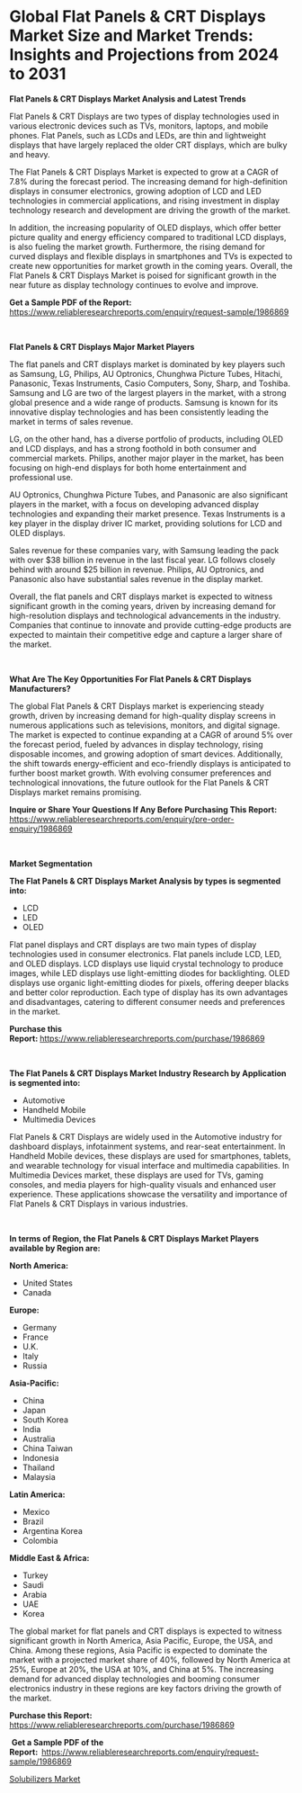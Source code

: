 <p><h1>Global Flat Panels & CRT Displays Market Size and Market Trends: Insights and Projections from 2024 to 2031</h1></p><p><strong>Flat Panels & CRT Displays Market Analysis and Latest Trends</strong></p>
<p><p>Flat Panels & CRT Displays are two types of display technologies used in various electronic devices such as TVs, monitors, laptops, and mobile phones. Flat Panels, such as LCDs and LEDs, are thin and lightweight displays that have largely replaced the older CRT displays, which are bulky and heavy. </p><p>The Flat Panels & CRT Displays Market is expected to grow at a CAGR of 7.8% during the forecast period. The increasing demand for high-definition displays in consumer electronics, growing adoption of LCD and LED technologies in commercial applications, and rising investment in display technology research and development are driving the growth of the market. </p><p>In addition, the increasing popularity of OLED displays, which offer better picture quality and energy efficiency compared to traditional LCD displays, is also fueling the market growth. Furthermore, the rising demand for curved displays and flexible displays in smartphones and TVs is expected to create new opportunities for market growth in the coming years. Overall, the Flat Panels & CRT Displays Market is poised for significant growth in the near future as display technology continues to evolve and improve.</p></p>
<p><strong>Get a Sample PDF of the Report:&nbsp;</strong> <a href="https://www.reliableresearchreports.com/enquiry/request-sample/1986869">https://www.reliableresearchreports.com/enquiry/request-sample/1986869</a></p>
<p>&nbsp;</p>
<p><strong>Flat Panels & CRT Displays Major Market Players</strong></p>
<p><p>The flat panels and CRT displays market is dominated by key players such as Samsung, LG, Philips, AU Optronics, Chunghwa Picture Tubes, Hitachi, Panasonic, Texas Instruments, Casio Computers, Sony, Sharp, and Toshiba. Samsung and LG are two of the largest players in the market, with a strong global presence and a wide range of products. Samsung is known for its innovative display technologies and has been consistently leading the market in terms of sales revenue.</p><p>LG, on the other hand, has a diverse portfolio of products, including OLED and LCD displays, and has a strong foothold in both consumer and commercial markets. Philips, another major player in the market, has been focusing on high-end displays for both home entertainment and professional use.</p><p>AU Optronics, Chunghwa Picture Tubes, and Panasonic are also significant players in the market, with a focus on developing advanced display technologies and expanding their market presence. Texas Instruments is a key player in the display driver IC market, providing solutions for LCD and OLED displays.</p><p>Sales revenue for these companies vary, with Samsung leading the pack with over $38 billion in revenue in the last fiscal year. LG follows closely behind with around $25 billion in revenue. Philips, AU Optronics, and Panasonic also have substantial sales revenue in the display market.</p><p>Overall, the flat panels and CRT displays market is expected to witness significant growth in the coming years, driven by increasing demand for high-resolution displays and technological advancements in the industry. Companies that continue to innovate and provide cutting-edge products are expected to maintain their competitive edge and capture a larger share of the market.</p></p>
<p>&nbsp;</p>
<p><strong>What Are The Key Opportunities For Flat Panels & CRT Displays Manufacturers?</strong></p>
<p><p>The global Flat Panels & CRT Displays market is experiencing steady growth, driven by increasing demand for high-quality display screens in numerous applications such as televisions, monitors, and digital signage. The market is expected to continue expanding at a CAGR of around 5% over the forecast period, fueled by advances in display technology, rising disposable incomes, and growing adoption of smart devices. Additionally, the shift towards energy-efficient and eco-friendly displays is anticipated to further boost market growth. With evolving consumer preferences and technological innovations, the future outlook for the Flat Panels & CRT Displays market remains promising.</p></p>
<p><strong>Inquire or Share Your Questions If Any Before Purchasing This Report:</strong> <a href="https://www.reliableresearchreports.com/enquiry/pre-order-enquiry/1986869">https://www.reliableresearchreports.com/enquiry/pre-order-enquiry/1986869</a></p>
<p>&nbsp;</p>
<p><strong>Market Segmentation</strong></p>
<p><strong>The Flat Panels & CRT Displays Market Analysis by types is segmented into:</strong></p>
<p><ul><li>LCD</li><li>LED</li><li>OLED</li></ul></p>
<p><p>Flat panel displays and CRT displays are two main types of display technologies used in consumer electronics. Flat panels include LCD, LED, and OLED displays. LCD displays use liquid crystal technology to produce images, while LED displays use light-emitting diodes for backlighting. OLED displays use organic light-emitting diodes for pixels, offering deeper blacks and better color reproduction. Each type of display has its own advantages and disadvantages, catering to different consumer needs and preferences in the market.</p></p>
<p><strong>Purchase this Report:&nbsp;</strong><a href="https://www.reliableresearchreports.com/purchase/1986869">https://www.reliableresearchreports.com/purchase/1986869</a></p>
<p>&nbsp;</p>
<p><strong>The Flat Panels & CRT Displays Market Industry Research by Application is segmented into:</strong></p>
<p><ul><li>Automotive</li><li>Handheld Mobile</li><li>Multimedia Devices</li></ul></p>
<p><p>Flat Panels & CRT Displays are widely used in the Automotive industry for dashboard displays, infotainment systems, and rear-seat entertainment. In Handheld Mobile devices, these displays are used for smartphones, tablets, and wearable technology for visual interface and multimedia capabilities. In Multimedia Devices market, these displays are used for TVs, gaming consoles, and media players for high-quality visuals and enhanced user experience. These applications showcase the versatility and importance of Flat Panels & CRT Displays in various industries.</p></p>
<p>&nbsp;</p>
<p><strong>In terms of Region, the Flat Panels & CRT Displays Market Players available by Region are:</strong></p>
<p>
    <p> <strong> North America: </strong>
        <ul>
            <li>United States</li>
            <li>Canada</li>
        </ul>
        </p> 
    <p> <strong> Europe: </strong>
        <ul>
            <li>Germany</li>
            <li>France</li>
            <li>U.K.</li>
            <li>Italy</li>
            <li>Russia</li>
        </ul>
        </p> 
    <p> <strong> Asia-Pacific: </strong>
        <ul>
            <li>China</li>
            <li>Japan</li>
            <li>South Korea</li>
            <li>India</li>
            <li>Australia</li>
            <li>China Taiwan</li>
            <li>Indonesia</li>
            <li>Thailand</li>
            <li>Malaysia</li>
        </ul>
        </p> 
    <p> <strong> Latin America: </strong>
        <ul>
            <li>Mexico</li>
            <li>Brazil</li>
            <li>Argentina Korea</li>
            <li>Colombia</li>
        </ul>
        </p> 
    <p> <strong> Middle East & Africa: </strong>
        <ul>
            <li>Turkey</li>
            <li>Saudi</li>
            <li>Arabia</li>
            <li>UAE</li>
            <li>Korea</li>
        </ul>
    </p>
    </p>
<p><p>The global market for flat panels and CRT displays is expected to witness significant growth in North America, Asia Pacific, Europe, the USA, and China. Among these regions, Asia Pacific is expected to dominate the market with a projected market share of 40%, followed by North America at 25%, Europe at 20%, the USA at 10%, and China at 5%. The increasing demand for advanced display technologies and booming consumer electronics industry in these regions are key factors driving the growth of the market.</p></p>
<p><strong>Purchase this Report: </strong><a href="https://www.reliableresearchreports.com/purchase/1986869">https://www.reliableresearchreports.com/purchase/1986869</a></p>
<p>&nbsp;<strong>Get a Sample PDF of the Report:&nbsp;&nbsp;</strong><a href="https://www.reliableresearchreports.com/enquiry/request-sample/1986869">https://www.reliableresearchreports.com/enquiry/request-sample/1986869</a></p>
<p><strong></strong></p>
<p><p><a href="https://ivy-potential-64b.notion.site/Solubilizers-Market-Size-Growing-and-Forecasted-for-period-from-2024-2031-and-provides-complete-ma-e8a7d641f07745dca2c1638b068ea033">Solubilizers Market</a></p></p>